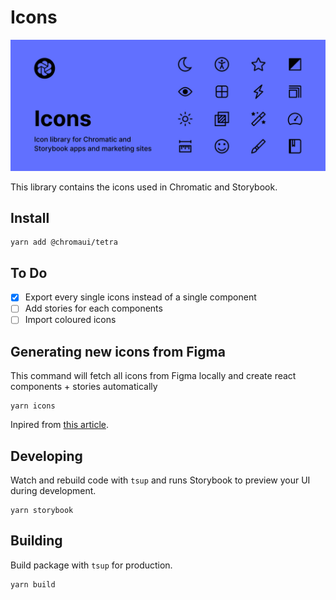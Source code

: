 # Icons

<img src="public/cover.jpg" />

This library contains the icons used in Chromatic and Storybook.

## Install

```console
yarn add @chromaui/tetra
```

## To Do

- [x] Export every single icons instead of a single component
- [ ] Add stories for each components
- [ ] Import coloured icons

## Generating new icons from Figma

This command will fetch all icons from Figma locally and create react components + stories automatically

```console
yarn icons
```

Inpired from [this article](https://blog.certa.dev/generating-react-icon-components-from-figma).

## Developing

Watch and rebuild code with `tsup` and runs Storybook to preview your UI during development.

```console
yarn storybook
```

## Building

Build package with `tsup` for production.

```console
yarn build
```
